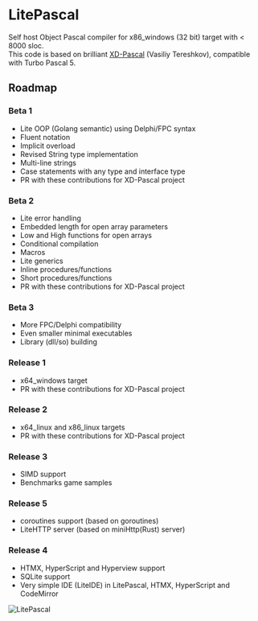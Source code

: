# LitePascal
Self host Object Pascal compiler for x86_windows (32 bit) target with &lt; 8000 sloc.  
This code is based on brilliant [XD-Pascal](https://github.com/vtereshkov/xdpw) (Vasiliy Tereshkov), compatible with Turbo Pascal 5.  

## Roadmap  
### Beta 1  
- Lite OOP (Golang semantic) using Delphi/FPC syntax
- Fluent notation
- Implicit overload
- Revised String type implementation
- Multi-line strings
- Case statements with any type and interface type
- PR with these contributions for XD-Pascal project
### Beta 2
- Lite error handling
- Embedded length for open array parameters
- Low and High functions for open arrays
- Conditional compilation
- Macros
- Lite generics
- Inline procedures/functions
- Short procedures/functions
- PR with these contributions for XD-Pascal project
### Beta 3
- More FPC/Delphi compatibility
- Even smaller minimal executables 
- Library (dll/so) building
### Release 1
- x64_windows target
- PR with these contributions for XD-Pascal project
### Release 2
- x64_linux and x86_linux targets
- PR with these contributions for XD-Pascal project
### Release 3
- SIMD support
- Benchmarks game samples
### Release 5
- coroutines support (based on goroutines)
- LiteHTTP server (based on miniHttp(Rust) server)
### Release 4
- HTMX, HyperScript and Hyperview support
- SQLite support
- Very simple IDE (LiteIDE) in LitePascal, HTMX, HyperScript and CodeMirror

![LitePascal](https://github.com/wanderlan/LitePascal/blob/main/docs/grammar.svg)

